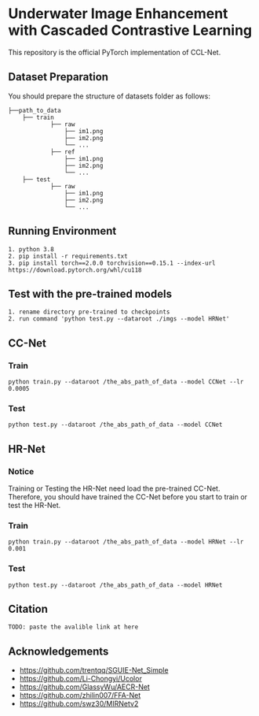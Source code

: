 # Underwater Image Enhancement with Cascaded Contrastive Learning
This repository is the official PyTorch implementation of CCL-Net.


## Dataset Preparation 
You should prepare the structure of datasets folder as follows:
``` 
├──path_to_data
    ├── train
            ├── raw
                ├── im1.png
                ├── im2.png
                └── ...
            ├── ref
                ├── im1.png
                ├── im2.png
                └── ...
    ├── test
            ├── raw
                ├── im1.png
                ├── im2.png
                └── ...
```

## Running Environment  
``` 
1. python 3.8
2. pip install -r requirements.txt
3. pip install torch==2.0.0 torchvision==0.15.1 --index-url https://download.pytorch.org/whl/cu118
``` 

## Test with the pre-trained models
```
1. rename directory pre-trained to checkpoints
2. run command 'python test.py --dataroot ./imgs --model HRNet'
```


## CC-Net

### Train
``` 
python train.py --dataroot /the_abs_path_of_data --model CCNet --lr 0.0005
```

### Test
```
python test.py --dataroot /the_abs_path_of_data --model CCNet
```

## HR-Net
### Notice
Training or Testing the HR-Net need load the pre-trained CC-Net. Therefore, you should have trained the CC-Net before you start to train or test the HR-Net.

### Train
``` 
python train.py --dataroot /the_abs_path_of_data --model HRNet --lr 0.001
```

### Test
```
python test.py --dataroot /the_abs_path_of_data --model HRNet
```

[//]: # (You can download the trained model from [here]&#40;https://drive.google.com/file&#41;.)




## Citation

```
TODO: paste the avalible link at here

```

## Acknowledgements
- https://github.com/trentqq/SGUIE-Net_Simple
- https://github.com/Li-Chongyi/Ucolor
- https://github.com/GlassyWu/AECR-Net
- https://github.com/zhilin007/FFA-Net
- https://github.com/swz30/MIRNetv2